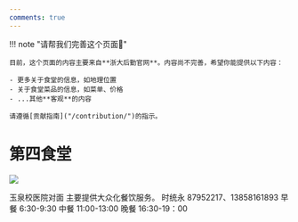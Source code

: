 ```yaml
---
comments: true
---
```


!!! note "请帮我们完善这个页面🙏"

    目前，这个页面的内容主要来自**浙大后勤官网**。内容尚不完善，希望你能提供以下内容：

    - 更多关于食堂的信息，如地理位置
    - 关于食堂菜品的信息，如菜单、价格
    - ...其他**客观**的内容

    请遵循[贡献指南]("/contribution/")的指示。

# 第四食堂



![](https://zulg.zju.edu.cn/__local/8/9C/D7/F7E7EDB3A4839347F995318E441_3D04B0D6_89EF.png)

玉泉校医院对面
主要提供大众化餐饮服务。
时统永
87952217、13858161893
早餐 6:30-9:30
中餐 11:00-13:00
晚餐 16:30-19：00
